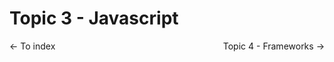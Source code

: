 # Topic 3 - Javascript

<p class="flex space-between">
  <a src="../README.md"><- To index</a>
  <a src="./topic3.md">Topic 4 - Frameworks -></a>
</p>

<style>
.flex {
  display: flex;
}
.space-between {
  justify-content: space-between;
}
</style>